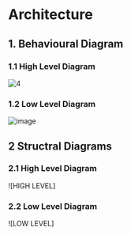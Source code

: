 
# Architecture

## 1. Behavioural Diagram

### 1.1 High Level Diagram

![4](https://user-images.githubusercontent.com/46949702/157837592-a2a2ccb4-a6a8-4276-bd56-110163832385.png)

### 1.2 Low Level Diagram

![image](https://user-images.githubusercontent.com/98879965/157841744-e66a0d73-529d-4acc-9dfb-4be9bcbf8384.png)


## 2 Structral Diagrams

### 2.1 High Level Diagram

![HIGH LEVEL]

### 2.2 Low Level Diagram

![LOW LEVEL]



